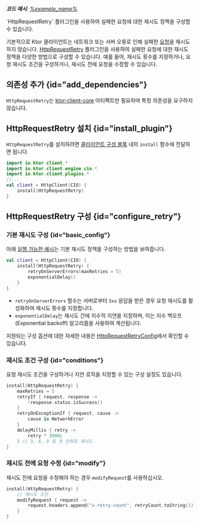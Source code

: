 [//]: # (title: 실패한 요청 재시도)

<show-structure for="chapter" depth="2"/>
<primary-label ref="client-plugin"/>

<tldr>
<var name="example_name" value="client-retry"/>
<p>
    <b>코드 예시</b>:
    <a href="https://github.com/ktorio/ktor-documentation/tree/%ktor_version%/codeSnippets/snippets/%example_name%">
        %example_name%
    </a>
</p>
</tldr>

<link-summary>
`HttpRequestRetry` 플러그인을 사용하여 실패한 요청에 대한 재시도 정책을 구성할 수 있습니다.
</link-summary>

기본적으로 Ktor 클라이언트는 네트워크 또는 서버 오류로 인해 실패한 [요청](client-requests.md)을 재시도하지 않습니다.
[HttpRequestRetry](https://api.ktor.io/ktor-client/ktor-client-core/io.ktor.client.plugins/-http-request-retry) 플러그인을 사용하여 실패한 요청에 대한 재시도 정책을 다양한 방법으로 구성할 수 있습니다. 예를 들어, 재시도 횟수를 지정하거나, 요청 재시도 조건을 구성하거나, 재시도 전에 요청을 수정할 수 있습니다.

## 의존성 추가 {id="add_dependencies"}
`HttpRequestRetry`는 [ktor-client-core](client-dependencies.md) 아티팩트만 필요하며 특정 의존성을 요구하지 않습니다.

## HttpRequestRetry 설치 {id="install_plugin"}

`HttpRequestRetry`를 설치하려면 [클라이언트 구성 블록](client-create-and-configure.md#configure-client) 내의 `install` 함수에 전달하면 됩니다.
```kotlin
import io.ktor.client.*
import io.ktor.client.engine.cio.*
import io.ktor.client.plugins.*
//...
val client = HttpClient(CIO) {
    install(HttpRequestRetry)
}
```

## HttpRequestRetry 구성 {id="configure_retry"}

### 기본 재시도 구성 {id="basic_config"}

아래 [실행 가능한 예시](https://github.com/ktorio/ktor-documentation/tree/%ktor_version%/codeSnippets/snippets/client-retry)는 기본 재시도 정책을 구성하는 방법을 보여줍니다.

```kotlin
val client = HttpClient(CIO) {
    install(HttpRequestRetry) {
        retryOnServerErrors(maxRetries = 5)
        exponentialDelay()
    }
}
```

*   `retryOnServerErrors` 함수는 서버로부터 `5xx` 응답을 받은 경우 요청 재시도를 활성화하며 재시도 횟수를 지정합니다.
*   `exponentialDelay`는 재시도 간에 지수적 지연을 지정하며, 이는 지수 백오프(Exponential backoff) 알고리즘을 사용하여 계산됩니다.

지원되는 구성 옵션에 대한 자세한 내용은 [HttpRequestRetryConfig](https://api.ktor.io/ktor-client/ktor-client-core/io.ktor.client.plugins/-http-request-retry-config)에서 확인할 수 있습니다.

### 재시도 조건 구성 {id="conditions"}

요청 재시도 조건을 구성하거나 지연 로직을 지정할 수 있는 구성 설정도 있습니다.

```kotlin
install(HttpRequestRetry) {
    maxRetries = 5
    retryIf { request, response ->
        !response.status.isSuccess()
    }
    retryOnExceptionIf { request, cause -> 
        cause is NetworkError 
    }
    delayMillis { retry -> 
        retry * 3000L 
    } // 3, 6, 9 등 초 단위로 재시도
}
```

### 재시도 전에 요청 수정 {id="modify"}

재시도 전에 요청을 수정해야 하는 경우 `modifyRequest`를 사용하십시오.

```kotlin
install(HttpRequestRetry) {
    // 재시도 조건
    modifyRequest { request ->
        request.headers.append("x-retry-count", retryCount.toString())
    }
}